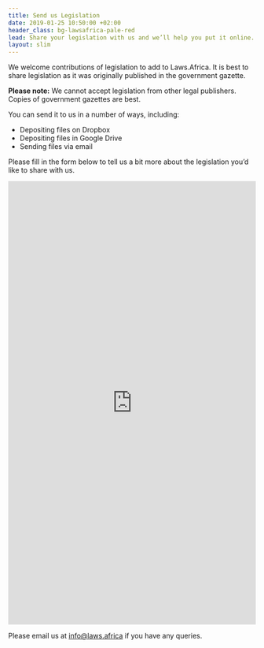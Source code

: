```yaml
---
title: Send us Legislation
date: 2019-01-25 10:50:00 +02:00
header_class: bg-lawsafrica-pale-red
lead: Share your legislation with us and we’ll help you put it online.
layout: slim
---
```


We welcome contributions of legislation to add to Laws.Africa. It is best to share legislation as it was originally published in the government gazette.

**Please note:** We cannot accept legislation from other legal publishers. Copies of government gazettes are best.

You can send it to us in a number of ways, including:
- Depositing files on Dropbox
- Depositing files in Google Drive
- Sending files via email

Please fill in the form below to tell us a bit more about the legislation you’d like to share with us.

<iframe src="https://docs.google.com/forms/d/e/1FAIpQLSckDUFGcxLiznuDhMv2SawbIpz8SvHOj8P1HufGb_Vp-1ehJQ/viewform" width="100%" height="900px" style="border: 0px"></iframe>

Please email us at [info@laws.africa](mailto:info@laws.africa) if you have any queries.